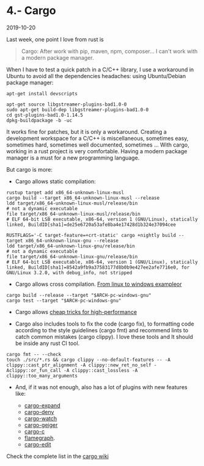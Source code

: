 # 4.- Cargo
2019-10-20

Last week, one point I love from rust is

> Cargo: After work with pip, maven, npm, composer... I can't work with a modern package manager.

When I have to test a quick patch in a C/C++ library, I use a workaround in Ubuntu to avoid all the dependencies headaches: using Ubuntu/Debian package manager:

```
apt-get install devscripts

apt-get source libgstreamer-plugins-bad1.0-0
sudo apt-get build-dep libgstreamer-plugins-bad1.0-0
cd gst-plugins-bad1.0-1.14.5
dpkg-buildpackage -b -uc
```

It works fine for patches, but it is only a workaround. Creating a development workspace for a C/C++ is miscellaneous, sometimes easy, sometimes hard, sometimes well documented, sometimes ... With cargo, working in a rust project is very comfortable. Having a modern package manager is a must for a new programming language.

But cargo is more:

* Cargo allows static compilation:

```
rustup target add x86_64-unknown-linux-musl
cargo build --target x86_64-unknown-linux-musl --release
ldd target/x86_64-unknown-linux-musl/release/bin
# not a dynamic executable
file target/x86_64-unknown-linux-musl/release/bin
# ELF 64-bit LSB executable, x86-64, version 1 (GNU/Linux), statically linked, BuildID[sha1]=de25e6720a53afe8ba4e17428d1b324e37094cee
```
```
RUSTFLAGS='-C target-feature=+crt-static' cargo +nightly build --target x86_64-unknown-linux-gnu --release
ldd target/x86_64-unknown-linux-gnu/release/bin
# not a dynamic executable
file target/x86_64-unknown-linux-gnu/release/bin
# ELF 64-bit LSB executable, x86-64, version 1 (GNU/Linux), statically linked, BuildID[sha1]=8542a9fb9a37583177d8b0b9e427ee2afe7716e0, for GNU/Linux 3.2.0, with debug_info, not stripped
```

* Cargo allows cross compilation. [From linux to windows example](https://stackoverflow.com/questions/31492799/cross-compile-a-rust-application-from-linux-to-windows)[or](https://tomger.eu/posts/cross-compile-rust-wsl/)

```
cargo build --release --target "$ARCH-pc-windows-gnu"
cargo test --target "$ARCH-pc-windows-gnu"
```

* Cargo allows [cheap tricks for high-performance](https://deterministic.space/high-performance-rust.html)

* Cargo also includes tools to fix the code (cargo fix), to formatting code according to the style guidelines (cargo fmt) and recommend lints to catch common mistakes (cargo clippy). I love these tools and It should be inside any rust CI tool.

```
cargo fmt -- --check
touch ./src/*.rs && cargo clippy --no-default-features -- -A clippy::cast_ptr_alignment -A clippy::new_ret_no_self -Aclippy::or_fun_call -A clippy::cast_lossless -A clippy::too_many_arguments
```


* And, if it was not enough, also has a lot of plugins with new features like:

  * [cargo-expand](https://github.com/dtolnay/cargo-expand)
  * [cargo-deny](https://github.com/EmbarkStudios/cargo-deny)
  * [cargo-watch](https://github.com/passcod/cargo-watch)
  * [cargo-geiger](https://github.com/anderejd/cargo-geiger)
  * [cargo-c](https://github.com/lu-zero/cargo-c)
  * [flamegraph](https://github.com/flamegraph-rs/flamegraph).
  * [cargo-edit](https://github.com/killercup/cargo-edit)

Check the complete list in the [cargo wiki](https://github.com/rust-lang/cargo/wiki/Third-party-cargo-subcommands)
